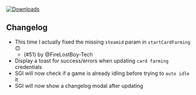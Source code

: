 [![Downloads](https://img.shields.io/github/downloads/probablyraging/steam-game-idler/1.5.30/total?style=for-the-badge&logo=github&color=137eb5)](https://github.com/probablyraging/steam-game-idler/releases/download/1.5.30/Steam.Game.Idler_1.5.30_x64_en-US.msi)

## Changelog
- This time I actually fixed the missing `steamid` param in `startCardFarming` 🙃
  - (#51) by @FireLostBoy-Tech
- Display a toast for success/errors when updating `card farming` credentials
- SGI will now check if a game is already idling before trying to `auto idle` it
- SGI will now show a changelog modal after updating